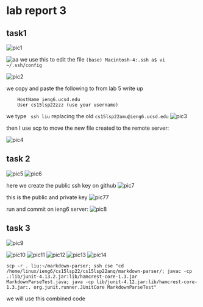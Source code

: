 # lab report 3

## task1

![pic1](https://github.com/hahacen/cse15l-lab-reports/blob/main/871652059218_.pic.jpg)

![aa](871652059218_.pic.jpg)
 we use this to  edit the file ```(base) Macintosh-4:.ssh a$ vi ~/.ssh/config ```

![pic2](https://github.com/hahacen/cse15l-lab-reports/blob/main/881652059443_.pic.jpg)

we copy and paste the following to from lab 5 write up
```
    HostName ieng6.ucsd.edu
    User cs15lsp22zzz (use your username)
```

we type ``` ssh liu``` replacing the old ```cs15lsp22amu@ieng6.ucsd.edu```
![pic3](https://github.com/hahacen/cse15l-lab-reports/blob/main/891652060096_.pic.jpg)

then I use scp to move the new file created to the remote server: 

![pic4](https://github.com/hahacen/cse15l-lab-reports/blob/main/901652060238_.pic.jpg)

## task 2
![pic5](https://github.com/hahacen/cse15l-lab-reports/blob/main/911652060336_.pic.jpg)
![pic6](https://github.com/hahacen/cse15l-lab-reports/blob/main/921652060424_.pic.jpg)

here we create the public ssh key on github
![pic7](https://github.com/hahacen/cse15l-lab-reports/blob/main/931652060529_.pic.jpg)

this is the public and private key
![pic77](https://github.com/hahacen/cse15l-lab-reports/blob/main/59841652063902_.pic.jpg)

run and commit on ieng6 server:
![pic8](https://github.com/hahacen/cse15l-lab-reports/blob/main/941652060866_.pic.jpg)

## task 3
![pic9](https://github.com/hahacen/cse15l-lab-reports/blob/main/951652061603_.pic.jpg)

![pic10](https://github.com/hahacen/cse15l-lab-reports/blob/main/961652061726_.pic.jpg)
![pic11](https://github.com/hahacen/cse15l-lab-reports/blob/main/971652061741_.pic.jpg)
![pic12](https://github.com/hahacen/cse15l-lab-reports/blob/main/981652061782_.pic.jpg)
![pic13](https://github.com/hahacen/cse15l-lab-reports/blob/main/991652061794_.pic.jpg)
![pic14](https://github.com/hahacen/cse15l-lab-reports/blob/main/1001652061819_.pic.jpg)

```
scp -r . liu:~/markdown-parser; ssh cse "cd /home/linux/ieng6/cs15lsp22/cs15lsp22anq/markdown-parser/; javac -cp .:lib/junit-4.13.2.jar:lib/hamcrest-core-1.3.jar MarkdownParseTest.java; java -cp lib/junit-4.12.jar:lib/hamcrest-core-1.3.jar:. org.junit.runner.JUnitCore MarkdownParseTest"
```

we will use this combined code 
